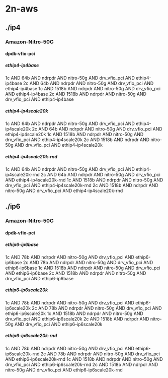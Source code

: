# 2n-aws
## ./ip4
### Amazon-Nitro-50G
#### dpdk-vfio-pci
##### ethip4-ip4base
1c AND 64b AND ndrpdr AND nitro-50g AND drv_vfio_pci AND ethip4-ip4base
2c AND 64b AND ndrpdr AND nitro-50g AND drv_vfio_pci AND ethip4-ip4base
1c AND 1518b AND ndrpdr AND nitro-50g AND drv_vfio_pci AND ethip4-ip4base
2c AND 1518b AND ndrpdr AND nitro-50g AND drv_vfio_pci AND ethip4-ip4base
##### ethip4-ip4scale20k
1c AND 64b AND ndrpdr AND nitro-50g AND drv_vfio_pci AND ethip4-ip4scale20k
2c AND 64b AND ndrpdr AND nitro-50g AND drv_vfio_pci AND ethip4-ip4scale20k
1c AND 1518b AND ndrpdr AND nitro-50g AND drv_vfio_pci AND ethip4-ip4scale20k
2c AND 1518b AND ndrpdr AND nitro-50g AND drv_vfio_pci AND ethip4-ip4scale20k
##### ethip4-ip4scale20k-rnd
1c AND 64b AND ndrpdr AND nitro-50g AND drv_vfio_pci AND ethip4-ip4scale20k-rnd
2c AND 64b AND ndrpdr AND nitro-50g AND drv_vfio_pci AND ethip4-ip4scale20k-rnd
1c AND 1518b AND ndrpdr AND nitro-50g AND drv_vfio_pci AND ethip4-ip4scale20k-rnd
2c AND 1518b AND ndrpdr AND nitro-50g AND drv_vfio_pci AND ethip4-ip4scale20k-rnd
## ./ip6
### Amazon-Nitro-50G
#### dpdk-vfio-pci
##### ethip6-ip6base
1c AND 78b AND ndrpdr AND nitro-50g AND drv_vfio_pci AND ethip6-ip6base
2c AND 78b AND ndrpdr AND nitro-50g AND drv_vfio_pci AND ethip6-ip6base
1c AND 1518b AND ndrpdr AND nitro-50g AND drv_vfio_pci AND ethip6-ip6base
2c AND 1518b AND ndrpdr AND nitro-50g AND drv_vfio_pci AND ethip6-ip6base
##### ethip6-ip6scale20k
1c AND 78b AND ndrpdr AND nitro-50g AND drv_vfio_pci AND ethip6-ip6scale20k
2c AND 78b AND ndrpdr AND nitro-50g AND drv_vfio_pci AND ethip6-ip6scale20k
1c AND 1518b AND ndrpdr AND nitro-50g AND drv_vfio_pci AND ethip6-ip6scale20k
2c AND 1518b AND ndrpdr AND nitro-50g AND drv_vfio_pci AND ethip6-ip6scale20k
##### ethip6-ip6scale20k-rnd
1c AND 78b AND ndrpdr AND nitro-50g AND drv_vfio_pci AND ethip6-ip6scale20k-rnd
2c AND 78b AND ndrpdr AND nitro-50g AND drv_vfio_pci AND ethip6-ip6scale20k-rnd
1c AND 1518b AND ndrpdr AND nitro-50g AND drv_vfio_pci AND ethip6-ip6scale20k-rnd
2c AND 1518b AND ndrpdr AND nitro-50g AND drv_vfio_pci AND ethip6-ip6scale20k-rnd